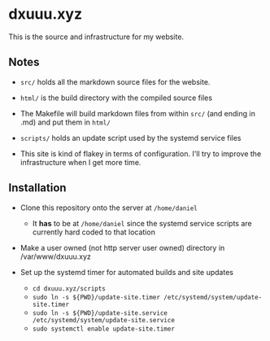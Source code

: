 # dxuuu.xyz

This is the source and infrastructure for my website.

## Notes

* `src/` holds all the markdown source files for the website.

* `html/` is the build directory with the compiled source files

* The Makefile will build markdown files from within `src/` (and ending in .md)
and put them in `html/`

* `scripts/` holds an update script used by the systemd service files

* This site is kind of flakey in terms of configuration. I'll try to improve the
infrastructure when I get more time.


## Installation

* Clone this repository onto the server at `/home/daniel`
    * It **has** to be at `/home/daniel` since the systemd service scripts are
    currently hard coded to that location

* Make a user owned (not http server user owned) directory in /var/www/dxuuu.xyz

* Set up the systemd timer for automated builds and site updates
    * `cd dxuuu.xyz/scripts`
    * `sudo ln -s ${PWD}/update-site.timer /etc/systemd/system/update-site.timer`
    * `sudo ln -s ${PWD}/update-site.service /etc/systemd/system/update-site.service`
    * `sudo systemctl enable update-site.timer`


